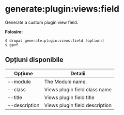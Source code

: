# generate:plugin:views:field
Generate a custom plugin view field.

**Folosire:**
```
$ drupal generate:plugin:views:field [options]
$ gpvf  
```

## Opțiuni disponibile
Opțiune | Detalii
-------|-------------
--module | The Module name.
--class | Views plugin field class name
--title | Views plugin field title
--description | Views plugin field description
